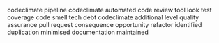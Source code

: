 codeclimate pipeline codeclimate automated code review tool look test coverage code smell tech debt codeclimate additional level quality assurance pull request consequence opportunity refactor identified duplication minimised documentation maintained